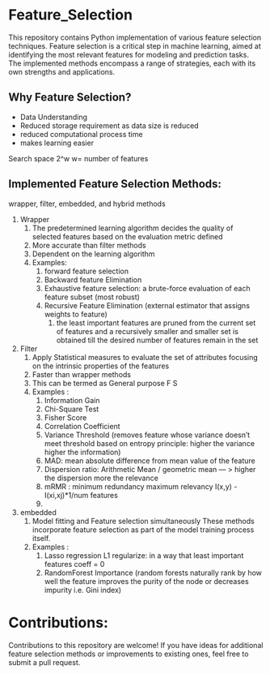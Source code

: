 # Feature_Selection
This repository contains Python implementation of various feature selection techniques. Feature selection is a critical step in machine learning, aimed at identifying the most relevant features for modeling and prediction tasks. The implemented methods encompass a range of strategies, each with its own strengths and applications.

## Why Feature Selection?
- Data Understanding
- Reduced storage requirement as data size is reduced
- reduced computational process time
- makes learning easier
  
Search space 2^w w= number of features

## Implemented Feature Selection Methods:
wrapper, filter, embedded, and hybrid methods
1. Wrapper
    1. The predetermined learning algorithm  decides the quality of selected features based on the evaluation metric defined
    2. More accurate than filter methods 
    3. Dependent on the learning algorithm
    4. Examples: 
        1. forward feature selection
        2. Backward feature Elimination
        3. Exhaustive feature selection: a brute-force evaluation of each feature subset (most robust)
        4. Recursive Feature Elimination (external estimator that assigns weights to feature) 
            1. the least important features are pruned from the current set of features and a recursively smaller and smaller set is obtained till the desired number of features remain in the set
2. Filter
    1. Apply Statistical measures to evaluate the set of attributes focusing on the intrinsic properties of the features
    2. Faster than wrapper methods
    3. This can be termed as General purpose F S
    4. Examples :
        1. Information Gain
        2. Chi-Square Test
        3. Fisher Score
        4. Correlation Coefficient
        5. Variance Threshold (removes feature whose variance doesn’t meet threshold based on entropy principle: higher the variance higher the information)
        6. MAD: mean absolute difference from mean value of the feature
        7. Dispersion ratio: Arithmetic Mean / geometric mean — > higher the dispersion more the relevance 
        8. mRMR : minimum redundancy maximum relevancy I(x,y) - I(xi,xj)*1/num features
        9. 
3. embedded
    1. Model fitting and Feature selection simultaneously
       These methods incorporate feature selection as part of the model training process itself.
    3. Examples :
        1. Lasso regression L1  regularize: in a way that least important features coeff = 0 
        2. RandomForest Importance (random forests naturally rank by how well the feature improves the purity of the node or decreases impurity i.e. Gini index)


# Contributions:
Contributions to this repository are welcome! If you have ideas for additional feature selection methods or improvements to existing ones, feel free to submit a pull request.

